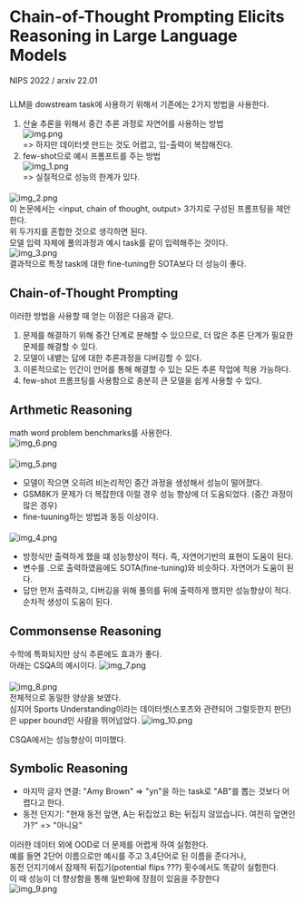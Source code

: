 Chain-of-Thought Prompting Elicits Reasoning in Large Language Models
===
NIPS 2022 / arxiv 22.01
###                       
LLM을 dowstream task에 사용하기 위해서 기존에는 2가지 방법을 사용한다.  
1. 산술 추론을 위해서 중간 추론 과정로 자연어를 사용하는 방법  
![img.png](img.png)  
    => 하지만 데이터셋 만드는 것도 어렵고, 입-출력이 복잡해진다.
2. few-shot으로 예시 프롬프트를 주는 방법  
![img_1.png](img_1.png)  
    => 실질적으로 성능의 한계가 있다.

####
![img_2.png](img_2.png)  
이 논문에서는 <input, chain of thought, output> 3가지로 구성된 프롬프팅을 제안한다.  
위 두가지를 혼합한 것으로 생각하면 된다.  
모델 입력 자체에 풀의과정과 예시 task를 같이 입력해주는 것이다.  
![img_3.png](img_3.png)  
결과적으로 특정 task에 대한 fine-tuning한 SOTA보다 더 성능이 좋다.  

###  
## Chain-of-Thought Prompting  
이러한 방법을 사용할 때 얻는 이점은 다음과 같다.  
1. 문제를 해결하기 위해 중간 단계로 분해할 수 있으므로, 더 많은 추론 단계가 필요한 문제를 해결할 수 있다.
2. 모델이 내뱉는 답에 대한 추론과정을 디버깅할 수 있다.  
3. 이론적으로는 인간이 언어를 통해 해결할 수 있는 모든 추론 작업에 적용 가능하다.  
4. few-shot 프롬프팅를 사용함으로 충분히 큰 모델을 쉽게 사용할 수 있다.  

###
## Arthmetic Reasoning  
math word problem benchmarks를 사용한다.  
![img_6.png](img_6.png) 
####
![img_5.png](img_5.png)
* 모델이 작으면 오히려 비논리적인 중간 과정을 생성해서 성능이 떨어졌다.  
* GSM8K가 문제가 더 복잡한데 이럴 경우 성능 향상에 더 도움되었다. (중간 과정이 많은 경우)  
* fine-tuuning하는 방법과 동등 이상이다.  
####
![img_4.png](img_4.png)  
* 방정식만 출력하게 했을 떄 성능향상이 적다. 즉, 자연어기반의 표현이 도움이 된다.  
* 변수를 .으로 출력하였음에도 SOTA(fine-tuning)와 비슷하다. 자연어가 도움이 된다.    
* 답만 먼저 출력하고, 디버깅을 위해 풀의를 뒤에 출력하게 했지만 성능향상이 적다. 순차적 생성이 도움이 된다.  
###
## Commonsense Reasoning  
수학에 특화되지만 상식 추론에도 효과가 좋다.  
아래는 CSQA의 예시이다.
![img_7.png](img_7.png)  
####
![img_8.png](img_8.png)  
전체적으로 동일한 양상을 보였다.  
심지어 Sports Understanding이라는 데이터셋(스포츠와 관련되어 그럴듯한지 판단)은 upper bound인 사람을 뛰어넘었다.  ![img_10.png](img_10.png)  

CSQA에서는 성능향상이 미미했다.

####
## Symbolic Reasoning  
* 마지막 글자 연결: "Amy Brown" => "yn"을 하는 task로 "AB"를 뽑는 것보다 어렵다고 한다.  
* 동전 던지기: "현재 동전 앞면, A는 뒤집었고 B는 뒤집지 않았습니다. 여전히 앞면인가?" => "아니요"

이러한 데이터 외에 OOD로 더 문제를 어렵게 하여 실험한다.  
예를 들면 2단어 이름으로만 예시를 주고 3,4단어로 된 이름을 준다거나,  
동전 던지기에서 잠재적 뒤집기(potential flips ???) 횟수에서도 똑같이 실험한다.  
이 때 성능이 더 향상함을 통해 일반화에 장점이 있음을 주장한다  
![img_9.png](img_9.png)  
####
